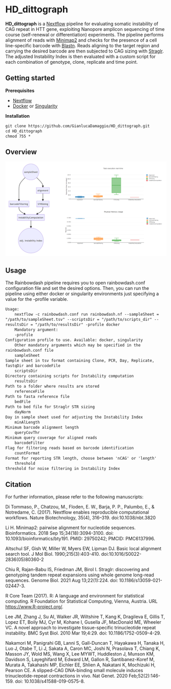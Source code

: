 # HD_dittograph

**HD_dittograph** is a [Nextflow](https://www.nextflow.io) pipeline for evaluating somatic instability of CAG repeat in HTT gene, exploiting Nanopore amplicon sequencing of time course (self-renewal or differentiation) experiments. The pipeline performs alignment of reads with [Minimap2](https://github.com/lh3/minimap2) and checks for the presence of a cell line-specific barcode with [Blastn](https://blast.ncbi.nlm.nih.gov/Blast.cgi?PROGRAM=blastn&PAGE_TYPE=BlastSearch&LINK_LOC=blasthome). Reads aligning to the target region and carrying the desired barcode are then subjected to CAG sizing with [Straglr](https://github.com/bcgsc/straglr). The adjusted Instability Index is then evaluated with a custom script for each combination of genotype, clone, replicate and time point.

## Getting started

**Prerequisites**

* [Nextflow](https://nf-co.re/usage/installation)
* [Docker](https://docs.docker.com/engine/install/) or [Singularity](https://sylabs.io/guides/3.0/user-guide/installation.html)                                                                                  
                                                                                   
**Installation**

```
git clone https://github.com/GianlucaDamaggio/HD_dittograph.git
cd HD_dittograph
chmod 755 *
```

## Overview

<p align="center">
  <img src="Figures/Rainbowdash_pipeline_flowchart.png" alt="drawing" width="900" title="Rainbowdash_pipeline_flowchart">
</p>

## Usage

The Rainbowdash pipeline requires you to open rainbowdash.conf configuration file and set the desired options. Then, you can run the pipeline using either docker or singularity environments just specifying a value for the -profile variable.

```
Usage:
    nextflow -c rainbowdash.conf run rainbowdash.nf --sampleSheet = "/path/to/sampleSheet.tsv" --scriptsDir = "/path/to/scripts_dir" --resultsDir = "/path/to/resultsDir" -profile docker
    Mandatory argument:
    -profile                                                              Configuration profile to use. Available: docker, singularity
    Other mandatory arguments which may be specified in the rainbowdash.conf file
    sampleSheet                                                           Sample sheet in tsv format containing Clone, PCR, Day, Replicate, fastqDir and barcodeFile
    scriptsDir                                                            Directory containing scripts for Instability computation
    resultsDir                                                            Path to a folder where results are stored
    referenceFile                                                         Path to fasta reference file
    bedFile                                                               Path to bed file for Straglr STR sizing
    dayNorm                                                               Day in sample sheet used for adjusting the Instability Index
    minAlLength                                                           Minimum barcode alignment length
    queryCovThr                                                           Minimum query coverage for aligned reads
    barcodeFilter                                                         Flag for filtering reads based on barcode identification
    countFormat                                                           Format for reporting STR length, choose between 'nCAG' or 'length'
    threshold                                                             threshold for noise filtering in Instability Index
```

## Citation

For further information, please refer to the following manuscripts:

Di Tommaso, P., Chatzou, M., Floden, E. W., Barja, P. P., Palumbo, E., & Notredame, C. (2017). Nextflow enables reproducible computational workflows. Nature Biotechnology, 35(4), 316–319. doi:10.1038/nbt.3820

Li H. Minimap2: pairwise alignment for nucleotide sequences. Bioinformatics. 2018 Sep 15;34(18):3094-3100. doi: 10.1093/bioinformatics/bty191. PMID: 29750242; PMCID: PMC6137996.

Altschul SF, Gish W, Miller W, Myers EW, Lipman DJ. Basic local alignment search tool. J Mol Biol. 1990;215(3):403-410. doi:10.1016/S0022-2836(05)80360-2

Chiu R, Rajan-Babu IS, Friedman JM, Birol I. Straglr: discovering and genotyping tandem repeat expansions using whole genome long-read sequences. Genome Biol. 2021 Aug 13;22(1):224. doi: 10.1186/s13059-021-02447-3.

R Core Team (2017). R: A language and environment for statistical computing. R Foundation for Statistical Computing, Vienna, Austria. URL https://www.R-project.org/.

Lee JM, Zhang J, Su AI, Walker JR, Wiltshire T, Kang K, Dragileva E, Gillis T, Lopez ET, Boily MJ, Cyr M, Kohane I, Gusella JF, MacDonald ME, Wheeler VC. A novel approach to investigate tissue-specific trinucleotide repeat instability. BMC Syst Biol. 2010 Mar 19;4:29. doi: 10.1186/1752-0509-4-29.

Nakamori M, Panigrahi GB, Lanni S, Gall-Duncan T, Hayakawa H, Tanaka H, Luo J, Otabe T, Li J, Sakata A, Caron MC, Joshi N, Prasolava T, Chiang K, Masson JY, Wold MS, Wang X, Lee MYWT, Huddleston J, Munson KM, Davidson S, Layeghifard M, Edward LM, Gallon R, Santibanez-Koref M, Murata A, Takahashi MP, Eichler EE, Shlien A, Nakatani K, Mochizuki H, Pearson CE. A slipped-CAG DNA-binding small molecule induces trinucleotide-repeat contractions in vivo. Nat Genet. 2020 Feb;52(2):146-159. doi: 10.1038/s41588-019-0575-8.
